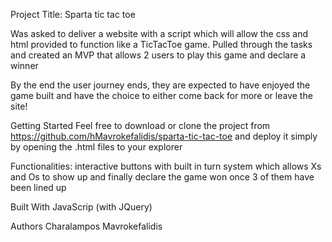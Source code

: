 Project Title: Sparta tic tac toe

Was asked to deliver a website with a script which will allow the css and html provided to function like a
TicTacToe game. Pulled through the tasks and created an MVP that allows 2 users to play this game and declare a winner

By the end the user journey ends, they are expected to have enjoyed the game built and have the choice to either come back for more
or leave the site!

Getting Started Feel free to download or clone the project from https://github.com/hMavrokefalidis/sparta-tic-tac-toe and deploy it simply by opening the .html files to your explorer

Functionalities: interactive buttons with built in turn system which allows Xs and Os to show up and finally declare the game won once 3 of them have been lined up

Built With JavaScrip (with JQuery)

Authors Charalampos Mavrokefalidis
